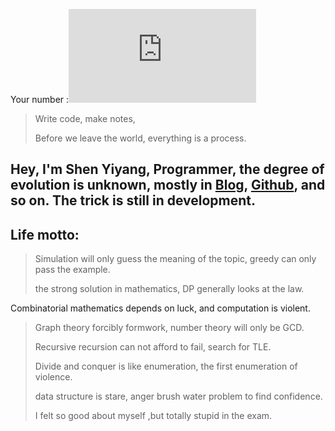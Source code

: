 Your number :![](http://cc.amazingcounters.com/counter.php?i=3225958&c=9678187)

>Write code, make notes,
>
>Before we leave the world, everything is a process.

## Hey, I'm Shen Yiyang, Programmer, the degree of evolution is unknown, mostly in [Blog](https://billyiloveyou.blog.luogu.org), [Github](http://github.com/FangKeyou), and so on. The trick is still in development.

## Life motto:

>Simulation will only guess the meaning of the topic, greedy can only pass the example.
>
> the strong solution in mathematics, DP generally looks at the law.
>
Combinatorial mathematics depends on luck, and computation is violent.
>
>Graph theory forcibly formwork, number theory will only be GCD.
>
>Recursive recursion can not afford to fail, search for TLE.
>
>Divide and conquer is like enumeration, the first enumeration of violence.
>
> data structure is stare, anger brush water problem to find confidence.
>
>I felt so good about myself ,but totally stupid in the exam.

